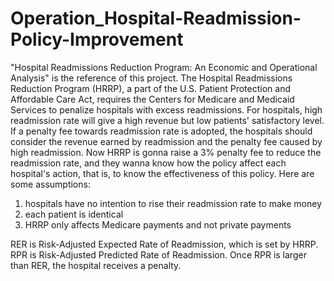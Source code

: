 # Operation_Hospital-Readmission-Policy-Improvement
"Hospital Readmissions Reduction Program: An Economic and Operational Analysis" is the reference of this project.
The Hospital Readmissions Reduction Program (HRRP), a part of the U.S. Patient Protection and Affordable Care Act, requires the Centers for Medicare and Medicaid Services to penalize hospitals with excess readmissions. 
For hospitals, high readmission rate will give a high revenue but low patients' satisfactory level. If a penalty fee towards readmission rate is adopted, the hospitals should consider the revenue earned by readmission and the penalty fee caused by high readmission.
Now HRRP is gonna raise a 3% penalty fee to reduce the readmission rate, and they wanna know how the policy affect each hospital's action, that is, to know the effectiveness of this policy.
Here are some assumptions:
1. hospitals have no intention to rise their readmission rate to make money
2. each patient is identical
3. HRRP only affects Medicare payments and not private payments

RER is Risk-Adjusted Expected Rate of Readmission, which is set by HRRP.
RPR is Risk-Adjusted Predicted Rate of Readmission. Once RPR is larger than RER, the hospital receives a penalty.
